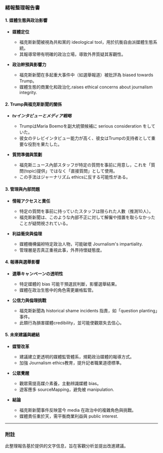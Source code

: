 ### 緒報整理報告書

#### 1. **媒體生態與政治影響**
- **媒體定位**  
  - 福克斯新聞被視為共和黨的 ideological tool，用於抗衡自由派媒體生態系統。
  - 其報導常帶有明確的政治立場，導致外界質疑其客觀性。

- **政治幹預與影響力**  
  - 福克斯新聞在多起重大事件中（如選舉報道）被批評為 biased towards Trump。
  - 媒體生態的商業化和政治化.raises ethical concerns about journalism integrity.

#### 2. **Trump與福克斯新聞的關係**
- **_tvインタビューとメディア戦略_**  
  - TrumpはMaria Boemoを副大統領候補に serious consideration をしていた。
  - 彼女のテレビインタビュー能力が高く、彼女はTrumpの支持者として重要な役割を果たした。

- **質問準備與策劃**  
  - 福克斯ニュース內部スタッフが特定の質問を事前に用意し，これを「質問(topic)提供」ではなく「直接質問」として使用。
  - この手法はジャーナリズム ethicsに反する可能性がある。

#### 3. **管理與內部問題**
- **情報アクセスと責任**  
  - 特定の質問を事前に持っていたスタッフは限られた人數（推測10人）。
  - 福克斯新聞は、このような內部不正に対して解僱や措置を取らなかったことが疑問視されている。

- **利益衝突與倫理**  
  - 媒體機構偏袒特定政治人物，可能破壞 Journalism's impartiality.
  - 管理層是否真正重視此事，外界持懷疑態度。

#### 4. **報導與選舉影響**
- **選舉キャンペーンの透明性**  
  - 特定媒體的 bias 可能干預選民判斷，影響選舉結果。
  - 媒體在政治生態中的角色需更嚴格監管。

- **公信力與倫理挑戰**  
  - 福克斯新聞為 historical shame incidents 指責，如「question planting」事件。
  - 此類行為損害媒體credibility，並可能使觀眾失去信心。

#### 5. **未來建議與總結**
- **媒管改革**  
  - 建議建立更透明的媒體監管體系，規範政治媒體的報導方式。
  - 加強 Journalism ethics教育，提升記者職業道德標準。

- **公眾覺醒**  
  - 觀眾需提高媒介素養，主動辨識媒體 bias。
  - 遊客應多 sourceMapping，避免被 manipulation.

- **結論**  
  - 福克斯新聞事件反映當今 media 在政治中的複雜角色與挑戰。
  - 媒體責任重於天，需平衡商業利益與 public interest.

---

### 附註
此整理報告基於提供的文字信息，旨在客觀分析並提出改進建議。